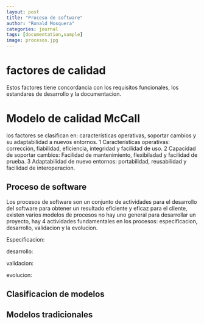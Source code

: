 ```yaml
---
layout: post
title: "Proceso de software"
author: "Ronald Mosquera"
categories: journal
tags: [documentation,sample]
image: procesos.jpg
---
```


# factores de calidad

Estos factores tiene concordancia con los requisitos funcionales, los estandares de desarrollo y la documentacion.

# Modelo de calidad McCall

los factores se clasifican en: características operativas, soportar cambios y su adaptabilidad a nuevos entornos.
1 Características operativas: corrección, fiabilidad, eficiencia, integridad y facilidad de uso.
2 Capacidad de soportar cambios: Facilidad de mantenimiento, flexibiladad y facilidad de prueba.
3 Adaptabilidad de nuevo entornos: portabilidad, reusabilidad y facilidad de interoperacion.

## Proceso de software

Los procesos de software son un conjunto de actividades para el desarrollo del software para obtener un resultado eficiente y eficaz para el cliente, existen varios modelos de procesos no hay uno general para desarrollar un proyecto, hay 4 actividades fundamentales en los procesos: especificacion, desarrollo, validacion y la evolucion.

Especificacion:

desarrollo:

validacion:

evolucion: 

## Clasificacion de modelos
## Modelos tradicionales



